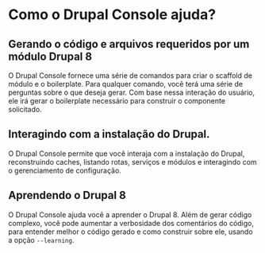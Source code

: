 # Como o Drupal Console ajuda?

## Gerando o código e arquivos requeridos por um módulo Drupal 8
O Drupal Console fornece uma série de comandos para criar o scaffold de módulo e o boilerplate. Para qualquer comando, você terá uma série de perguntas sobre o que deseja gerar. Com base nessa interação do usuário, ele irá gerar o boilerplate necessário para construir o componente solicitado.

## Interagindo com a instalação do Drupal.
O Drupal Console permite que você interaja com a instalação do Drupal, reconstruindo caches, listando rotas, serviços e módulos e interagindo com o gerenciamento de configuração.

## Aprendendo o Drupal 8
O Drupal Console ajuda você a aprender o Drupal 8. Além de gerar código complexo, você pode aumentar a verbosidade dos comentários do código, para entender melhor o código gerado e como construir sobre ele, usando a opção `--learning`.